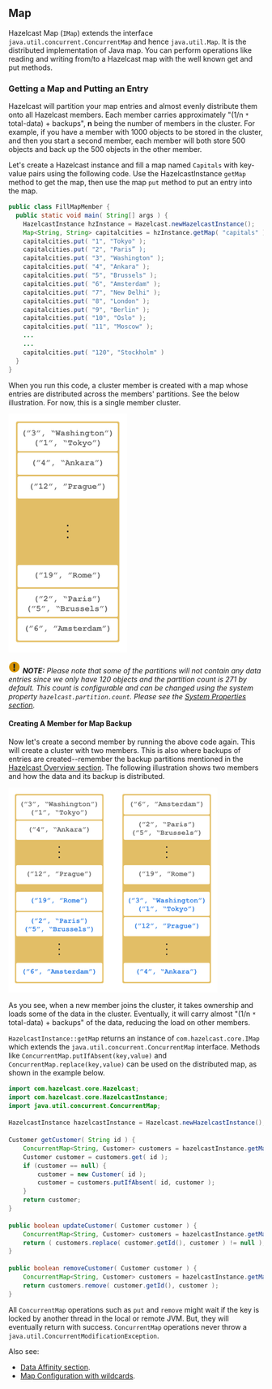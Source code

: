 

## Map

Hazelcast Map (`IMap`) extends the interface `java.util.concurrent.ConcurrentMap` and hence `java.util.Map`. It is the distributed implementation of Java map. You can perform operations like reading and writing from/to a Hazelcast map with the well known get and put methods.

### Getting a Map and Putting an Entry

Hazelcast will partition your map entries and almost evenly distribute them onto all Hazelcast members. Each member carries approximately "(1/n `*` total-data) + backups", **n** being the number of members in the cluster. For example, if you have a member with 1000 objects to be stored in the cluster, and then you start a second member, each member will both store 500 objects and back up the 500 objects in the other member.

Let's create a Hazelcast instance and fill a map named `Capitals` with key-value pairs using the following code. Use the HazelcastInstance `getMap` method to get the map, then use the map `put` method to put an entry into the map.

```java
public class FillMapMember {
  public static void main( String[] args ) { 
    HazelcastInstance hzInstance = Hazelcast.newHazelcastInstance();
    Map<String, String> capitalcities = hzInstance.getMap( "capitals" ); 
    capitalcities.put( "1", "Tokyo" );
    capitalcities.put( "2", "Paris” );
    capitalcities.put( "3", "Washington" );
    capitalcities.put( "4", "Ankara" );
    capitalcities.put( "5", "Brussels" );
    capitalcities.put( "6", "Amsterdam" );
    capitalcities.put( "7", "New Delhi" );
    capitalcities.put( "8", "London" );
    capitalcities.put( "9", "Berlin" );
    capitalcities.put( "10", "Oslo" );
    capitalcities.put( "11", "Moscow" );
    ...
    ...
    capitalcities.put( "120", "Stockholm" )
  }
}
```

When you run this code, a cluster member is created with a map whose entries are distributed across the members' partitions. See the below illustration. For now, this is a single member cluster.

![Map Entries in a Single Member](images/1Node.png)

![image](images/NoteSmall.jpg) ***NOTE:*** *Please note that some of the partitions will not contain any data entries since we only have 120 objects and the partition count is 271 by default. This count is configurable and can be changed using the system property `hazelcast.partition.count`. Please see the [System Properties section](#system-properties).*

#### Creating A Member for Map Backup

Now let's create a second member by running the above code again. This will create a cluster with two members. This is also where backups of entries are created--remember the backup partitions mentioned in the [Hazelcast Overview section](#hazelcast-overview). The following illustration shows two members and how the data and its backup is distributed.

![Map Entries with Backups in Two Members](images/2Nodes.png)

As you see, when a new member joins the cluster, it takes ownership and loads some of the data in the cluster. Eventually, it will carry almost "(1/n `*` total-data) + backups" of the data, reducing the load on other members.

`HazelcastInstance::getMap` returns an instance of `com.hazelcast.core.IMap` which extends 
the `java.util.concurrent.ConcurrentMap` interface. Methods like 
`ConcurrentMap.putIfAbsent(key,value)` and `ConcurrentMap.replace(key,value)` can be used 
on the distributed map, as shown in the example below.

```java
import com.hazelcast.core.Hazelcast;
import com.hazelcast.core.HazelcastInstance;
import java.util.concurrent.ConcurrentMap;

HazelcastInstance hazelcastInstance = Hazelcast.newHazelcastInstance();

Customer getCustomer( String id ) {
    ConcurrentMap<String, Customer> customers = hazelcastInstance.getMap( "customers" );
    Customer customer = customers.get( id );
    if (customer == null) {
        customer = new Customer( id );
        customer = customers.putIfAbsent( id, customer );
    }
    return customer;
}               

public boolean updateCustomer( Customer customer ) {
    ConcurrentMap<String, Customer> customers = hazelcastInstance.getMap( "customers" );
    return ( customers.replace( customer.getId(), customer ) != null );            
}
                
public boolean removeCustomer( Customer customer ) {
    ConcurrentMap<String, Customer> customers = hazelcastInstance.getMap( "customers" );
    return customers.remove( customer.getId(), customer );           
}
```

All `ConcurrentMap` operations such as `put` and `remove` might wait if the key is locked by another thread in the local or remote JVM. But, they will eventually return with success. `ConcurrentMap` operations never throw a `java.util.ConcurrentModificationException`.

Also see:

- [Data Affinity section](#data-affinity).
- [Map Configuration with wildcards](#using-wildcard).

